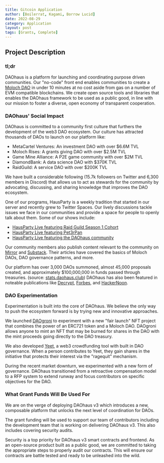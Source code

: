 ```yaml
---
title: Gitcoin Application
author: [Boilerrat, Kagami, Borrow Lucid]
date: 2022-08-29
category: Application
layout: post
tags: [Grants, Complete]
---
```


## Project Description

### tl;dr
DAOhaus is a platform for launching and coordinating purpose driven communities. Our "no-code" front end enables communities to create a [Moloch DAO](https://molochdao.com/docs/introduction/wtf-is-moloch/) in under 10 minutes at no cost aside from gas on a number of EVM compatible blockchains. We create open source tools and libraries that enables the DAOhaus framework to be used as a public good, in line with our mission to foster a diverse, open economy of transparent cooperation. 



### DAOhaus' Social Impact
DAOhaus is committed to a community first culture that furthers the development of the web3 DAO ecosystem. Our culture has attracted thousands of DAOs to launch on our platform like: 
* MetaCartel Ventures: An investment DAO with over $6.6M TVL 
* Moloch Rises: A grants giving DAO with over $2.5M TVL 
* Game Mine Alliance: A P2E game community with over $2M TVL 
* DiamondBank: A data science DAO with $370K TVL 
* RaidGuild: A service DAO with over $200K TVL 

We have built a considerable following (15.7k followers on Twitter and 6,300 members in Discord) that allows us to act as stewards for the community by advocating, discussing, and sharing knowledge that improves the DAO ecosystem. 

One of our programs, HausParty is a weekly tradition that started in our server and recently grew to Twitter Spaces. Our lively discussions tackle issues we face in our communities and provide a space for people to openly talk about them. Some of our shows include: 
* [HausParty Live featuring Raid Guild Season 1 Cohort](https://www.youtube.com/watch?v=TqbxysgGp9k&feature=youtu.be)
* [HausParty Live featuring Pet3rPan](https://www.youtube.com/watch?v=AigxK-zlTLc)
* [HausParty Live featuring the DAOhaus community](https://www.twitch.tv/videos/1435491600)

Our community members also publish content relevant to the community on [Mirror](https://daohaus.mirror.xyz/) and [Substack](https://daohaus.substack.com/). Their articles have covered the basics of Moloch DAOs, DAO governance patterns, and more. 

Our platform has over 3,000 DAOs summoned, almost 45,000 proposals created, and approximately $100,000,000 in funds passed through treasuries. (source: [stats.daohaus.club](https://stats.daohaus.club/)) DAOhaus has also been featured in noteable publications like [Decrypt](https://decrypt.co/resources/how-to-launch-decentralized-autonomous-organization-dao), [Forbes](https://www.forbes.com/sites/alisonmccauley/2021/11/19/dawn-of-the-dao-what-happens-when-the-crowd-holds-the-power-of-a-corporation/), and [HackerNoon](https://hackernoon.com/everything-you-need-to-know-about-daos-decentralized-autonomous-organizations).


### DAO Experimentation
Experimentation is built into the core of DAOhaus. We believe the only way to push the ecosystem forward is by trying new and innovative approaches.

We launched [DAOgroni](https://daogroni.daohaus.club/) to experiment with a new "fair launch" NFT project that combines the power of an ERC721 token and a Moloch DAO. DAOgroni allows anyone to mint an NFT that may be burned for shares in the DAO with the mint proceeds going directly to the DAO treasury.

We also developed [Yeet](https://yeet.daohaus.club/), a web3 crowdfunding tool with built in DAO governance. When a person contributes to Yeet, they gain shares in the initiative that protects their interest via the "ragequit" mechanism. 

During the recent market downturn, we experimented with a new form of governance. DAOhaus transitioned from a retroactive compensation model to a RFP system to extend runway and focus contributors on specific objectives for the DAO. 


### What Grant Funds Will Be Used For
We are on the verge of deploying DAOhaus v3 which introduces a new, composable platform that unlocks the next level of coordination for DAOs. 

The grant funding will be used to support our team of contributors including the development team that is working on delivering DAOhaus v3. This also includes covering security audits. 

Security is a top priority for DAOhaus v3 smart contracts and frontend. As an open-source product built as a public good, we are committed to taking the appropriate steps to properly audit our contracts. This will ensure our contracts are battle tested and ready to be unleashed into the wild. 
